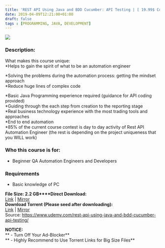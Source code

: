 ```yaml
---
title: 'REST API Using Java and BDD Cucumber: API Testing | [ 19.99$ Course For Free ]'
date: 2019-04-09T12:21:00+01:00
draft: false
tags : [PROGRAMMING, JAVA, DEVELOPMENT]
---
```


  

**[![](https://3.bp.blogspot.com/-LhHCq0Moxp4/XKx_Zci3EzI/AAAAAAAABdc/zurT_pvi2iE_iKSymyGL9QOGAtqr6qyJQCLcBGAs/s640/REST-API-Using-Java-and-BDD-Cucumber-API-Testing.jpg)](https://3.bp.blogspot.com/-LhHCq0Moxp4/XKx_Zci3EzI/AAAAAAAABdc/zurT_pvi2iE_iKSymyGL9QOGAtqr6qyJQCLcBGAs/s1600/REST-API-Using-Java-and-BDD-Cucumber-API-Testing.jpg)**

  

### Description:

What makes this course unique:  
\*Helps to gain the spirit of what to be an automation engineer  

\*Solving the problems during the automation process: getting the mindset approach  
\*Reduce huge lines of complex code  

\*Basic Java Programming experience required (guidance for API coding provided)  
\*Guiding through the each step from creation to the reporting stage  
\*Real business technology experience with the most trading tools and approaches  
\*End to end automation  
\*85% of the current course contest is day to day activity of Rest API Automation Engineer (the rest is depending on the project uniqueness that you WILL work)  

### Who this course is for:

*   Beginner QA Automation Engineers and Developers

### Requirements

*   Basic knowledge of PC

**File Size: 2.2 GB****Direct Download:**  
[Link](http://crowdurl.com/RESTAPIUsinglink1) | [Mirror](http://crowdurl.com/RESTAPIUsinglink2)  
**Download Torrent (Please seed after downloading):**  
[Link](http://crowdurl.com/RESTAPIUsingtorrent1) | [Mirror](http://crowdurl.com/RESTAPIUsingtorrent2)  
Source: https://www.udemy.com/rest-api-using-java-and-bdd-cucumber-api-testing/

**NOTICE:**  
** - Turn Off Your Ad-Blocker**  
** - Highly Recommend to Use Torrent Links for Big Size Files**